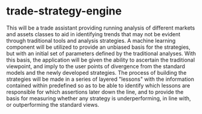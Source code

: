 # trade-strategy-engine

This will be a trade assistant providing running analysis of different markets and assets classes to aid in identifying trends that may not be evident through traditional tools and analysis strategies. A machine learning component will be utilized to provide an unbiased basis for the strategies, but with an initial set of parameters defined by the traditional analyses. With this basis, the application will be given the ability to ascertain the traditional viewpoint, and imply to the user points of divergence from the standard models and the newly developed strategies. The process of building the strategies will be made in a series of layered "lessons" with the information contained within predefined so as to be able to identify which lessons are responsible for which assertions later down the line, and to provide the basis for measuring whether any strategy is underperforming, in line with, or outperforming the standard views.
